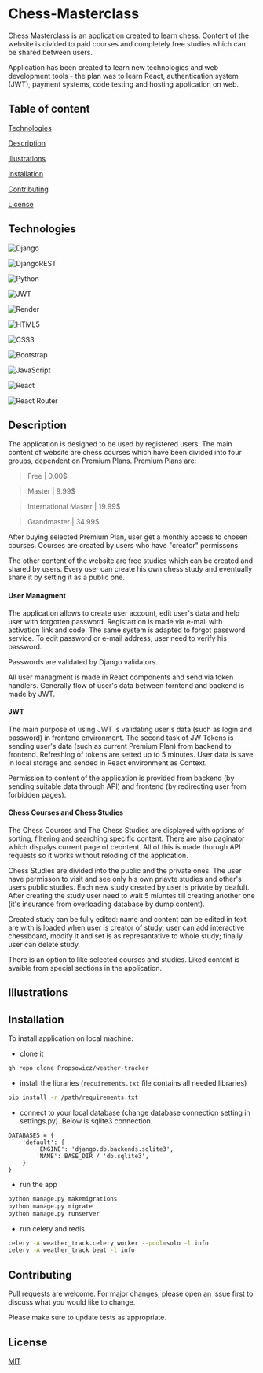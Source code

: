 # Chess-Masterclass

Chess Masterclass is an application created to learn chess. Content of the website is divided to paid courses and completely free studies which can be shared between users.


Application has been created to learn new technologies and web development tools - the plan was to learn React, authentication system (JWT), payment systems, code testing and hosting application on web. 


## Table of content

[Technologies](#technologies)

[Description](#description)

[Illustrations](#illustrationsders)

[Installation](#installation)

[Contributing](#contributing)

[License](#license)

## Technologies

![Django](https://img.shields.io/badge/django-%23092E20.svg?style=for-the-badge&logo=django&logoColor=white)

![DjangoREST](https://img.shields.io/badge/DJANGO-REST-ff1709?style=for-the-badge&logo=django&logoColor=white&color=ff1709&labelColor=gray)

![Python](https://img.shields.io/badge/python-3670A0?style=for-the-badge&logo=python&logoColor=ffdd54)

![JWT](https://img.shields.io/badge/JWT-black?style=for-the-badge&logo=JSON%20web%20tokens)

![Render](https://img.shields.io/badge/Render-%46E3B7.svg?style=for-the-badge&logo=render&logoColor=white)

![HTML5](https://img.shields.io/badge/html5-%23E34F26.svg?style=for-the-badge&logo=html5&logoColor=white)

![CSS3](https://img.shields.io/badge/css3-%231572B6.svg?style=for-the-badge&logo=css3&logoColor=white)

![Bootstrap](https://img.shields.io/badge/bootstrap-%23563D7C.svg?style=for-the-badge&logo=bootstrap&logoColor=white)

![JavaScript](https://img.shields.io/badge/javascript-%23323330.svg?style=for-the-badge&logo=javascript&logoColor=%23F7DF1E)

![React](https://img.shields.io/badge/react-%2320232a.svg?style=for-the-badge&logo=react&logoColor=%2361DAFB)

![React Router](https://img.shields.io/badge/React_Router-CA4245?style=for-the-badge&logo=react-router&logoColor=white)

## Description

The application is designed to be used by registered users. The main content of website are chess courses which have been divided into four groups, dependent on Premium Plans. Premium Plans are: 
>Free | 0.00$

>Master | 9.99$

>International Master | 19.99$

>Grandmaster | 34.99$

After buying selected Premium Plan, user get a monthly access to chosen courses. Courses are created by users who have "creator" permissons.


The other content of the website are free studies which can be created and shared by users. 
Every user can create his own chess study and eventually share it by setting it as a public one.

#### User Managment

The application allows to create user account, edit user's data and help user with forgotten password. Registartion is made via e-mail with activation link and code. The same system is adapted to forgot password service. To edit  password or e-mail address, user need to verify his password. 

Passwords are validated by Django validators. 

All user managment is made in React components and send via token handlers. Generally flow of user's data between forntend and backend is made by JWT.

#### JWT
The main purpose of using JWT is validating user's data (such as login and password) in frontend environment. The second task of JW Tokens is sending user's data (such as current Premium Plan) from backend to frontend. Refreshing of tokens are setted up to 5 minutes. User data is save in local storage and sended in React environment as Context.

Permission to content of the application is provided from backend (by sending suitable data through API) and frontend (by redirecting user from forbidden pages).

#### Chess Courses and Chess Studies 

The Chess Courses and The Chess Studies are displayed with options of sorting, filtering and searching specific content. There are also paginator which dispalys current page of ceontent. All of this is made thorugh API requests so it works without reloding of the application.  

Chess Studies are divided into the public and the private ones. The user have permisson to visit and see only his own priavte studies and other's users public studies.
Each new study created by user is private by deafult. After creating the study user need to wait 5 miuntes till creating another one (it's insurance from overloading database by dump content). 

Created study can be fully edited: name and content can be edited in text are with is loaded when user is creator of study; user can add interactive chessboard, modify it and set is as represantative to whole study; finally user can delete study.

There is an option to like selected courses and studies. Liked content is avaible from special sections in the application.









## Illustrations



## Installation

To install application on local machine:
- clone it
```bash
gh repo clone Propsowicz/weather-tracker
```
- install the libraries (```requirements.txt``` file contains all needed libraries)
```bash
pip install -r /path/requirements.txt
```
- connect to your local database (change database connection setting in settings.py). Below is sqlite3 connection.
```
DATABASES = {
    'default': {
        'ENGINE': 'django.db.backends.sqlite3',
        'NAME': BASE_DIR / 'db.sqlite3',
    }
}
``` 
- run the app
```bash
python manage.py makemigrations
python manage.py migrate
python manage.py runserver
```
- run celery and redis
```bash
celery -A weather_track.celery worker --pool=solo -l info
celery -A weather_track beat -l info
```
## Contributing
Pull requests are welcome. For major changes, please open an issue first to discuss what you would like to change.

Please make sure to update tests as appropriate.

## License
[MIT](https://choosealicense.com/licenses/mit/)
